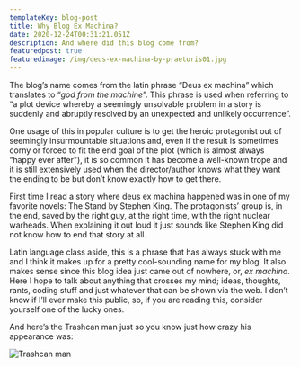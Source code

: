 ```yaml
---
templateKey: blog-post
title: Why Blog Ex Machina?
date: 2020-12-24T00:31:21.051Z
description: And where did this blog come from?
featuredpost: true
featuredimage: /img/deus-ex-machina-by-praetoris01.jpg
---
```

The blog’s name comes from the latin phrase “Deus ex machina” which translates to “*god from the machine*”. This phrase is used when referring to “a plot device whereby a seemingly unsolvable problem in a story is suddenly and abruptly resolved by an unexpected and unlikely occurrence”. 

One usage of this in popular culture is to get the heroic protagonist out of seemingly insurmountable situations and, even if the result is sometimes corny or forced to fit the end goal of the plot (which is almost always “happy ever after”), it is so common it has become a well-known trope and it is still extensively used when the director/author knows what they want the ending to be but don’t know exactly how to get there.

First time I read a story where deus ex machina happened was in one of my favorite novels: The Stand by Stephen King. The protagonists’ group is, in the end, saved by the right guy, at the right time, with the right nuclear warheads. When explaining it out loud it just sounds like Stephen King did not know how to end that story at all.

Latin language class aside, this is a phrase that has always stuck with me and I think it makes up for a pretty cool-sounding name for my blog. It also makes sense since this blog idea just came out of nowhere, or, *ex machina*. Here I hope to talk about anything that crosses my mind; ideas, thoughts, rants, coding stuff and just whatever that can be shown via the web. I don’t know if I’ll ever make this public, so, if you are reading this, consider yourself one of the lucky ones.

And here’s the Trashcan man just so you know just how crazy his appearance was:

![Trashcan man](/img/ac244416f21db84a19636c858386cc5b.jpg "Trashcan man in a deus ex machina moment")